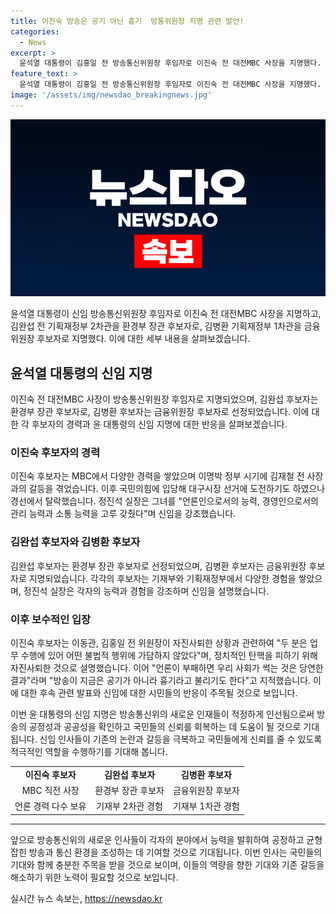 ```yaml
---
title: 이진숙 방송은 공기 아닌 흉기  방통위원장 지명 관련 발언!
categories:
  - News
excerpt: >
  윤석열 대통령이 김홍일 전 방송통신위원장 후임자로 이진숙 전 대전MBC 사장을 지명했다. 김전 위원장의 자진사퇴 후 2일만에 발표되었으며, 김완섭, 김병환을 각각 환경부 장관, 금융위원장 후보자로 발탁했다. 이진숙은 MBC 국제부장 출신으로, 윤 대통령에게 근무한 경력을 가지고 있으며, 방송통신위 운영을 개선하고 공정성을 확보할 것으로 예상된다. 그녀는 공영방송의 독립성을 강조하며 노동조합원 다수 참여 문제에 대해 언급하고 있다.
feature_text: >
  윤석열 대통령이 김홍일 전 방송통신위원장 후임자로 이진숙 전 대전MBC 사장을 지명했다. 김전 위원장의 자진사퇴 후 2일만에 발표되었으며, 김완섭, 김병환을 각각 환경부 장관, 금융위원장 후보자로 발탁했다. 이진숙은 MBC 국제부장 출신으로, 윤 대통령에게 근무한 경력을 가지고 있으며, 방송통신위 운영을 개선하고 공정성을 확보할 것으로 예상된다. 그녀는 공영방송의 독립성을 강조하며 노동조합원 다수 참여 문제에 대해 언급하고 있다.
image: '/assets/img/newsdao_breakingnews.jpg'
---
```


<p><img src="/assets/img/newsdao_breakingnews.jpg" alt="bookingtag 속보" /></p>

<p data-ke-size="size16">윤석열 대통령이 신임 방송통신위원장 후임자로 이진숙 전 대전MBC 사장을 지명하고, 김완섭 전 기획재정부 2차관을 환경부 장관 후보자로, 김병환 기획재정부 1차관을 금융위원장 후보자로 지명했다. 이에 대한 세부 내용을 살펴보겠습니다.</p>

<h2 data-ke-size="size26">윤석열 대통령의 신임 지명</h2>

<p data-ke-size="size16">이진숙 전 대전MBC 사장이 방송통신위원장 후임자로 지명되었으며, 김완섭 후보자는 환경부 장관 후보자로, 김병환 후보자는 금융위원장 후보자로 선정되었습니다. 이에 대한 각 후보자의 경력과 윤 대통령의 신임 지명에 대한 반응을 살펴보겠습니다.</p>

<h3 data-ke-size="size22">이진숙 후보자의 경력</h3>

<p data-ke-size="size16">이진숙 후보자는 MBC에서 다양한 경력을 쌓았으며 이명박 정부 시기에 김재철 전 사장과의 갈등을 겪었습니다. 이후 국민의힘에 입당해 대구시장 선거에 도전하기도 하였으나 경선에서 탈락했습니다. 정진석 실장은 그녀를 "언론인으로서의 능력, 경영인으로서의 관리 능력과 소통 능력을 고루 갖췄다"며 신임을 강조했습니다.</p>

<h3 data-ke-size="size22">김완섭 후보자와 김병환 후보자</h3>

<p data-ke-size="size16">김완섭 후보자는 환경부 장관 후보자로 선정되었으며, 김병환 후보자는 금융위원장 후보자로 지명되었습니다. 각각의 후보자는 기재부와 기획재정부에서 다양한 경험을 쌓았으며, 정진석 실장은 각자의 능력과 경험을 강조하며 신임을 설명했습니다.</p>

<h3 data-ke-size="size22">이후 보수적인 입장</h3>

<p data-ke-size="size16">이진숙 후보자는 이동관, 김홍일 전 위원장이 자진사퇴한 상황과 관련하여 "두 분은 업무 수행에 있어 어떤 불법적 행위에 가담하지 않았다"며, 정치적인 탄핵을 피하기 위해 자진사퇴한 것으로 설명했습니다. 이어 "언론이 부패하면 우리 사회가 썩는 것은 당연한 결과"라며 "방송이 지금은 공기가 아니라 흉기라고 불리기도 한다"고 지적했습니다. 이에 대한 후속 관련 발표와 신임에 대한 시민들의 반응이 주목될 것으로 보입니다.</p>

<p data-ke-size="size16">이번 윤 대통령의 신임 지명은 방송통신위의 새로운 인재들이 적정하게 인선됨으로써 방송의 공정성과 공공성을 확인하고 국민들의 신뢰를 회복하는 데 도움이 될 것으로 기대됩니다. 신임 인사들이 기존의 논란과 갈등을 극복하고 국민들에게 신뢰를 줄 수 있도록 적극적인 역할을 수행하기를 기대해 봅니다.</p>

<table>
  <tr>
    <td style="text-align: center; height: 17px;"><b>이진숙 후보자</b></td>
    <td style="text-align: center; height: 17px;"><b>김완섭 후보자</b></td>
    <td style="text-align: center; height: 17px;"><b>김병환 후보자</b></td>
  </tr>
  <tr>
    <td style="text-align: center; height: 17px;">MBC 직전 사장</td>
    <td style="text-align: center; height: 17px;">환경부 장관 후보자</td>
    <td style="text-align: center; height: 17px;">금융위원장 후보자</td>
  </tr>
  <tr>
    <td style="text-align: center; height: 17px;">언론 경력 다수 보유</td>
    <td style="text-align: center; height: 17px;">기재부 2차관 경험</td>
    <td style="text-align: center; height: 17px;">기재부 1차관 경험</td>
  </tr>
</table>

<hr>

<p data-ke-size="size16">앞으로 방송통신위의 새로운 인사들이 각자의 분야에서 능력을 발휘하여 공정하고 균형 잡힌 방송과 통신 환경을 조성하는 데 기여할 것으로 기대됩니다. 이번 인사는 국민들의 기대와 함께 충분한 주목을 받을 것으로 보이며, 이들의 역량을 향한 기대와 기존 갈등을 해소하기 위한 노력이 필요할 것으로 보입니다.</p>
실시간 뉴스 속보는, <a href="https://newsdao.kr" rel="dofollow">https://newsdao.kr</a>


